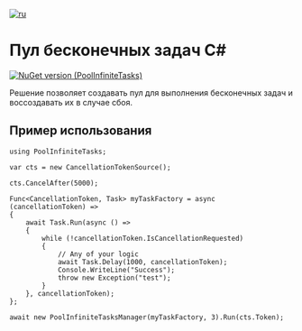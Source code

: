 [![ru](https://img.shields.io/badge/lang-ru-green.svg)](./README.ru.md)

# Пул бесконечных задач C#

[![NuGet version (PoolInfiniteTasks)](https://img.shields.io/nuget/v/PoolInfiniteTasks.svg?style=flat-square)](https://www.nuget.org/packages/PoolInfiniteTasks)

Решение позволяет создавать пул для выполнения бесконечных задач и воссоздавать их в случае сбоя.

## Пример использования

```
using PoolInfiniteTasks;

var cts = new CancellationTokenSource();

cts.CancelAfter(5000);

Func<CancellationToken, Task> myTaskFactory = async (cancellationToken) =>
{
    await Task.Run(async () =>
    {
        while (!cancellationToken.IsCancellationRequested)
        {
            // Any of your logic            
            await Task.Delay(1000, cancellationToken);
            Console.WriteLine("Success");
            throw new Exception("test");
        }
    }, cancellationToken);
};

await new PoolInfiniteTasksManager(myTaskFactory, 3).Run(cts.Token);
```
